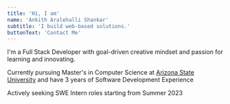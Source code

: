 ```yaml
---
title: 'Hi, I am'
name: 'Ankith Aralehalli Shankar'
subtitle: 'I build web-based solutions.'
buttonText: 'Contact Me'
---
```


I'm a Full Stack Developer with goal-driven creative mindset and passion for learning and innovating.

Currently pursuing Master's in Computer Science at [Arizona State University](https://scai.engineering.asu.edu/graduate-computer-science/) and have 3 years of Software Development Experience

Actively seeking SWE Intern roles starting from Summer 2023
